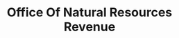 ---
# This topic lives at
# https://digital.gov/topics/office-of-natural-resources-revenue

# Topic Title
title: "Office Of Natural Resources Revenue"

# description — keep it short and clear
summary: ""

# Weight
weight: 1

# For more information on managing topics,
# see https://github.com/GSA/digitalgov.gov/wiki/topics
---